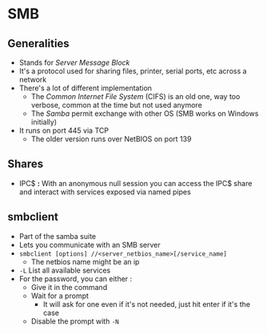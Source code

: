 # SMB

## Generalities

* Stands for _Server Message Block_
* It's a protocol used for sharing files, printer, serial ports, etc across a network
* There's a lot of different implementation
  * The _Common Internet File System_ \(CIFS\) is an old one, way too verbose, common at the time but not used anymore
  * The _Samba_ permit exchange with other OS \(SMB works on Windows initially\)
* It runs on port 445 via TCP
  * The older version runs over NetBIOS on port 139

## Shares

* IPC$ **:** With an anonymous null session you can access the IPC$ share and interact with services exposed via named pipes

## smbclient

* Part of the samba suite
* Lets you communicate with an SMB server
* `smbclient [options] //<server_netbios_name>[/service_name]`
  * The netbios name might be an ip
* `-L` List all available services
* For the password, you can either :
  * Give it in the command
  * Wait for a prompt
    * It will ask for one even if it's not needed, just hit enter if it's the case
  * Disable the prompt with `-N`

